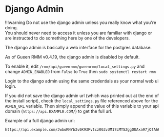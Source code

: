# Django Admin

!!!warning
    Do not use the django admin unless you really know what you're doing.<br />You should never need to access it unless you are familiar with django or are instructed to do something here by one of the developers.

The django admin is basically a web interface for the postgres database.

As of Gueen RMM v0.4.19, the django admin is disabled by default.

To enable it, edit `/rmm/api/gueenrmm/gueenrmm/local_settings.py` and change `ADMIN_ENABLED` from `False` to `True` then `sudo systemctl restart rmm`

Login to the django admin using the same credentials as your normal web ui login.

If you did not save the django admin url (which was printed out at the end of the install script), check the `local_settings.py` file referenced above for the `ADMIN_URL` variable. Then simply append the value of this variable to your api domain (`https://api.EXAMPLE.COM/`) to get the full url.

Example of a full django admin url:
```
https://api.example.com/JwboKNYb3v6K93Fvtcz0G3vUM17LMTSZggOUAxa97jQfAh0P5xosEk7u2PPkjEfdOtucUp/
```